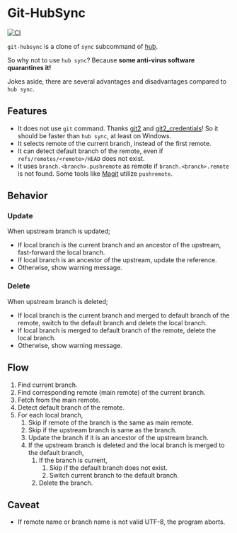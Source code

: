 # Git-HubSync

[![CI](https://github.com/iquiw/git-hubsync/workflows/Rust/badge.svg)](https://github.com/iquiw/git-hubsync/actions)

`git-hubsync` is a clone of `sync` subcommand of [hub](https://hub.github.com/).

So why not to use `hub sync`?  Because **some anti-virus software quarantines it!**

Jokes aside, there are several advantages and disadvantages compared to `hub sync`.

## Features

* It does not use `git` command.  Thanks [git2](https://github.com/rust-lang/git2-rs) and [git2_credentials](https://github.com/davidB/git2_credentials)!
  So it should be faster than `hub sync`, at least on Windows.
* It selects remote of the current branch, instead of the first remote.
* It can detect default branch of the remote, even if `refs/remotes/<remote>/HEAD` does not exist.
* It uses `branch.<branch>.pushremote` as remote if `branch.<branch>.remote` is not found.
  Some tools like [Magit](https://magit.vc/) utilize `pushremote`.

## Behavior

### Update

When upstream branch is updated;

* If local branch is the current branch and an ancestor of the upstream, fast-forward the local branch.
* If local branch is an ancestor of the upstream, update the reference.
* Otherwise, show warning message.

### Delete

When upstream branch is deleted;

* If local branch is the current branch and merged to default branch of the remote, switch to the default branch and delete the local branch.
* If local branch is merged to default branch of the remote, delete the local branch.
* Otherwise, show warning message.

## Flow

1. Find current branch.
2. Find corresponding remote (main remote) of the current branch.
3. Fetch from the main remote.
4. Detect default branch of the remote.
5. For each local branch,
   1. Skip if remote of the branch is the same as main remote.
   2. Skip if the upstream branch is same as the branch.
   3. Update the branch if it is an ancestor of the upstream branch.
   4. If the upstream branch is deleted and the local branch is merged to the default branch,
      1. If the branch is current,
         1. Skip if the default branch does not exist.
         2. Switch current branch to the default branch.
      2. Delete the branch.


## Caveat

* If remote name or branch name is not valid UTF-8, the program aborts.
